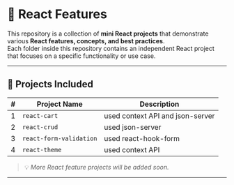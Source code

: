 # 🚀 React Features

This repository is a collection of **mini React projects** that demonstrate various **React features, concepts, and best practices**.  
Each folder inside this repository contains an independent React project that focuses on a specific functionality or use case.

---

## 📂 Projects Included

| # | Project Name | Description |
|---|---------------|-------------|
| 1 | `react-cart` | used context API and json-server |
| 2 | `react-crud` | used json-server |
| 3 | `react-form-validation` | used react-hook-form |
| 4 | `react-theme` | used context API |

> 💡 *More React feature projects will be added soon.*

---


